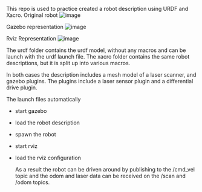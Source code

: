 This repo is used to practice created a robot description using URDF and Xacro. 
Original robot
![image](https://github.com/bus0v/barrista_robot/assets/51008991/460d073f-f2c1-4086-b980-399d7b224f52)

Gazebo representation
![image](https://github.com/bus0v/barrista_robot/assets/51008991/83b42127-c49b-4c8c-ac67-7b71fa1d6041)

Rviz Representation
![image](https://github.com/bus0v/barrista_robot/assets/51008991/899223ad-d5c6-47e9-9016-88b032e01d35)

The urdf folder contains the urdf model, without any macros and can be launch with the urdf launch file. The xacro folder contains the same robot descriptions, but it is split up into various macros.

In both cases the description includes a mesh model of a laser scanner, and gazebo plugins. 
The plugins include a laser sensor plugin and a differential drive plugin. 

The launch files automatically 
* start gazebo
* load the robot description
* spawn the robot
* start rviz
* load the rviz configuration


  As a result the robot can be driven around by publishing to the /cmd_vel topic and the odom and laser data can be received on the /scan and /odom topics.
